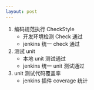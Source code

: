 ```yaml
---
layout: post 
---
```




1. 编码规范执行 CheckStyle
   - 开发环境检测 Check 通过
   - jenkins 统一 check 通过
2. 测试 unit
   - 本地 unit 测试通过
   - jenkins 统一 unit 测试通过
3. unit 测试代码覆盖率
   - jenkins 插件 coverage 统计